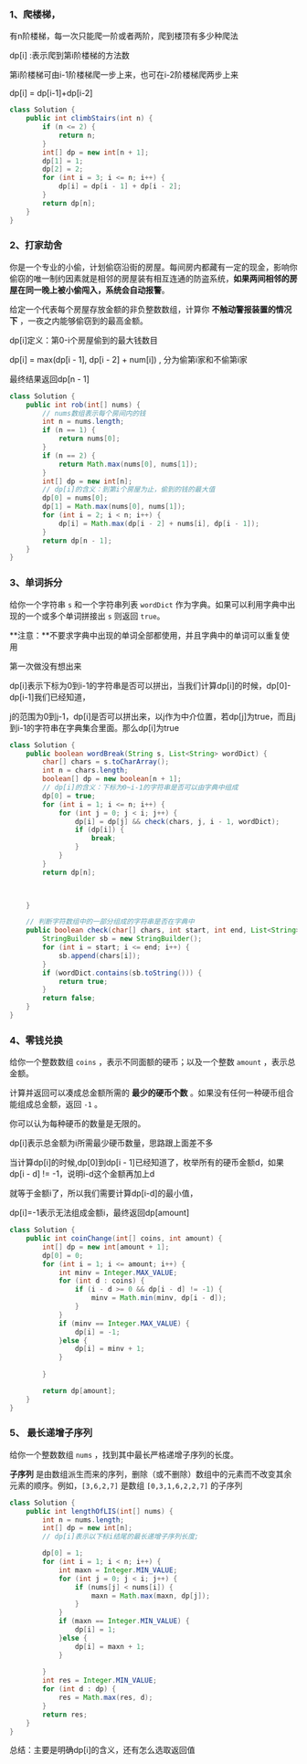 ### 1、爬楼梯，

有n阶楼梯，每一次只能爬一阶或者两阶，爬到楼顶有多少种爬法

dp[i] :表示爬到第i阶楼梯的方法数

第i阶楼梯可由i-1阶楼梯爬一步上来，也可在i-2阶楼梯爬两步上来

dp[i] = dp[i-1]+dp[i-2]

```java
class Solution {
    public int climbStairs(int n) {
        if (n <= 2) {
            return n;
        }
        int[] dp = new int[n + 1];
        dp[1] = 1;
        dp[2] = 2;
        for (int i = 3; i <= n; i++) {
            dp[i] = dp[i - 1] + dp[i - 2];
        }
        return dp[n];
    }
}
```

### 2、打家劫舍

你是一个专业的小偷，计划偷窃沿街的房屋。每间房内都藏有一定的现金，影响你偷窃的唯一制约因素就是相邻的房屋装有相互连通的防盗系统，**如果两间相邻的房屋在同一晚上被小偷闯入，系统会自动报警**。

给定一个代表每个房屋存放金额的非负整数数组，计算你 **不触动警报装置的情况下** ，一夜之内能够偷窃到的最高金额。

dp[i]定义：第0-i个房屋偷到的最大钱数目

dp[i] = max(dp[i - 1], dp[i - 2] + num[i]) , 分为偷第i家和不偷第i家

最终结果返回dp[n - 1]

```java
class Solution {
    public int rob(int[] nums) {
		// nums数组表示每个房间内的钱
        int n = nums.length;
        if (n == 1) {
            return nums[0];
        }
        if (n == 2) {
            return Math.max(nums[0], nums[1]);
        }
        int[] dp = new int[n];
        // dp[i]的含义：到第i个房屋为止，偷到的钱的最大值
        dp[0] = nums[0];
        dp[1] = Math.max(nums[0], nums[1]);
        for (int i = 2; i < n; i++) {
            dp[i] = Math.max(dp[i - 2] + nums[i], dp[i - 1]);
        }
        return dp[n - 1];
    }
}
```





### 3、单词拆分

给你一个字符串 `s` 和一个字符串列表 `wordDict` 作为字典。如果可以利用字典中出现的一个或多个单词拼接出 `s` 则返回 `true`。

**注意：**不要求字典中出现的单词全部都使用，并且字典中的单词可以重复使用

第一次做没有想出来

dp[i]表示下标为0到i-1的字符串是否可以拼出，当我们计算dp[i]的时候，dp[0]-dp[i-1]我们已经知道，

j的范围为0到j-1，dp[i]是否可以拼出来，以j作为中介位置，若dp[j]为true，而且j到i-1的字符串在字典集合里面。那么dp[i]为true

```java
class Solution {
    public boolean wordBreak(String s, List<String> wordDict) {
        char[] chars = s.toCharArray();
        int n = chars.length;
        boolean[] dp = new boolean[n + 1];
        // dp[i]的含义：下标为0~i-1的字符串是否可以由字典中组成
        dp[0] = true;
        for (int i = 1; i <= n; i++) {
            for (int j = 0; j < i; j++) {
                dp[i] = dp[j] && check(chars, j, i - 1, wordDict);
                if (dp[i]) {
                    break;
                }
            }
        }
        return dp[n];


        
    }

    // 判断字符数组中的一部分组成的字符串是否在字典中
    public boolean check(char[] chars, int start, int end, List<String> wordDict) {
        StringBuilder sb = new StringBuilder();
        for (int i = start; i <= end; i++) {
            sb.append(chars[i]);
        }
        if (wordDict.contains(sb.toString())) {
            return true;
        }
        return false;
    }
}
```

### 4、零钱兑换

给你一个整数数组 `coins` ，表示不同面额的硬币；以及一个整数 `amount` ，表示总金额。

计算并返回可以凑成总金额所需的 **最少的硬币个数** 。如果没有任何一种硬币组合能组成总金额，返回 `-1` 。

你可以认为每种硬币的数量是无限的。



dp[i]表示总金额为i所需最少硬币数量，思路跟上面差不多

当计算dp[i]的时候,dp[0]到dp[i - 1]已经知道了，枚举所有的硬币金额d，如果dp[i - d] != -1，说明i-d这个金额再加上d

就等于金额i了，所以我们需要计算dp[i-d]的最小值，

dp[i]=-1表示无法组成金额i，最终返回dp[amount]

```java
class Solution {
    public int coinChange(int[] coins, int amount) {
        int[] dp = new int[amount + 1];
        dp[0] = 0;
        for (int i = 1; i <= amount; i++) {
            int minv = Integer.MAX_VALUE;
            for (int d : coins) {
                if (i - d >= 0 && dp[i - d] != -1) {
                    minv = Math.min(minv, dp[i - d]);
                }
            }
            if (minv == Integer.MAX_VALUE) {
                dp[i] = -1;
            }else {
                dp[i] = minv + 1;
            }
            
        }

        return dp[amount];
    }
}
```

### 5、 最长递增子序列

给你一个整数数组 `nums` ，找到其中最长严格递增子序列的长度。

**子序列** 是由数组派生而来的序列，删除（或不删除）数组中的元素而不改变其余元素的顺序。例如，`[3,6,2,7]` 是数组 `[0,3,1,6,2,2,7]` 的子序列

```java
class Solution {
    public int lengthOfLIS(int[] nums) {
        int n = nums.length;
        int[] dp = new int[n];
        // dp[i]表示以下标i结尾的最长递增子序列长度;

        dp[0] = 1;
        for (int i = 1; i < n; i++) {
            int maxn = Integer.MIN_VALUE;
            for (int j = 0; j < i; j++) {
                if (nums[j] < nums[i]) {
                    maxn = Math.max(maxn, dp[j]);
                }
            }
            if (maxn == Integer.MIN_VALUE) {
                dp[i] = 1;
            }else {
                dp[i] = maxn + 1;
            }
            
        }
        int res = Integer.MIN_VALUE;
        for (int d : dp) {
            res = Math.max(res, d);
        }
        return res;
    }
}
```

总结：主要是明确dp[i]的含义，还有怎么选取返回值